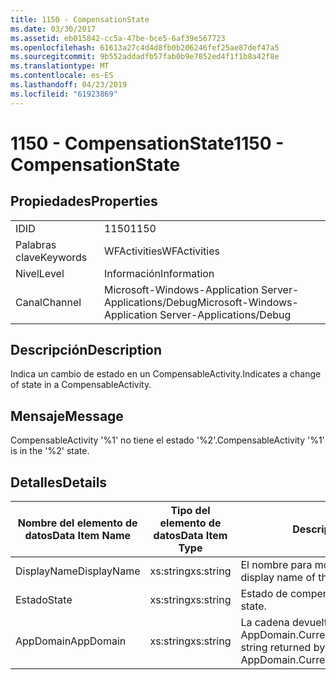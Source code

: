 ```yaml
---
title: 1150 - CompensationState
ms.date: 03/30/2017
ms.assetid: eb015842-cc5a-47be-bce5-6af39e567723
ms.openlocfilehash: 61613a27c4d4d8fb0b206246fef25ae87def47a5
ms.sourcegitcommit: 9b552addadfb57fab0b9e7852ed4f1f1b8a42f8e
ms.translationtype: MT
ms.contentlocale: es-ES
ms.lasthandoff: 04/23/2019
ms.locfileid: "61923869"
---
```

# <a name="1150---compensationstate"></a><span data-ttu-id="d0f7e-102">1150 - CompensationState</span><span class="sxs-lookup"><span data-stu-id="d0f7e-102">1150 - CompensationState</span></span>
## <a name="properties"></a><span data-ttu-id="d0f7e-103">Propiedades</span><span class="sxs-lookup"><span data-stu-id="d0f7e-103">Properties</span></span>  
  
|||  
|-|-|  
|<span data-ttu-id="d0f7e-104">ID</span><span class="sxs-lookup"><span data-stu-id="d0f7e-104">ID</span></span>|<span data-ttu-id="d0f7e-105">1150</span><span class="sxs-lookup"><span data-stu-id="d0f7e-105">1150</span></span>|  
|<span data-ttu-id="d0f7e-106">Palabras clave</span><span class="sxs-lookup"><span data-stu-id="d0f7e-106">Keywords</span></span>|<span data-ttu-id="d0f7e-107">WFActivities</span><span class="sxs-lookup"><span data-stu-id="d0f7e-107">WFActivities</span></span>|  
|<span data-ttu-id="d0f7e-108">Nivel</span><span class="sxs-lookup"><span data-stu-id="d0f7e-108">Level</span></span>|<span data-ttu-id="d0f7e-109">Información</span><span class="sxs-lookup"><span data-stu-id="d0f7e-109">Information</span></span>|  
|<span data-ttu-id="d0f7e-110">Canal</span><span class="sxs-lookup"><span data-stu-id="d0f7e-110">Channel</span></span>|<span data-ttu-id="d0f7e-111">Microsoft-Windows-Application Server-Applications/Debug</span><span class="sxs-lookup"><span data-stu-id="d0f7e-111">Microsoft-Windows-Application Server-Applications/Debug</span></span>|  
  
## <a name="description"></a><span data-ttu-id="d0f7e-112">Descripción</span><span class="sxs-lookup"><span data-stu-id="d0f7e-112">Description</span></span>  
 <span data-ttu-id="d0f7e-113">Indica un cambio de estado en un CompensableActivity.</span><span class="sxs-lookup"><span data-stu-id="d0f7e-113">Indicates a change of state in a CompensableActivity.</span></span>  
  
## <a name="message"></a><span data-ttu-id="d0f7e-114">Mensaje</span><span class="sxs-lookup"><span data-stu-id="d0f7e-114">Message</span></span>  
 <span data-ttu-id="d0f7e-115">CompensableActivity '%1' no tiene el estado '%2'.</span><span class="sxs-lookup"><span data-stu-id="d0f7e-115">CompensableActivity '%1' is in the '%2' state.</span></span>  
  
## <a name="details"></a><span data-ttu-id="d0f7e-116">Detalles</span><span class="sxs-lookup"><span data-stu-id="d0f7e-116">Details</span></span>  
  
|<span data-ttu-id="d0f7e-117">Nombre del elemento de datos</span><span class="sxs-lookup"><span data-stu-id="d0f7e-117">Data Item Name</span></span>|<span data-ttu-id="d0f7e-118">Tipo del elemento de datos</span><span class="sxs-lookup"><span data-stu-id="d0f7e-118">Data Item Type</span></span>|<span data-ttu-id="d0f7e-119">Descripción</span><span class="sxs-lookup"><span data-stu-id="d0f7e-119">Description</span></span>|  
|--------------------|--------------------|-----------------|  
|<span data-ttu-id="d0f7e-120">DisplayName</span><span class="sxs-lookup"><span data-stu-id="d0f7e-120">DisplayName</span></span>|<span data-ttu-id="d0f7e-121">xs:string</span><span class="sxs-lookup"><span data-stu-id="d0f7e-121">xs:string</span></span>|<span data-ttu-id="d0f7e-122">El nombre para mostrar de la actividad.</span><span class="sxs-lookup"><span data-stu-id="d0f7e-122">The display name of the activity.</span></span>|  
|<span data-ttu-id="d0f7e-123">Estado</span><span class="sxs-lookup"><span data-stu-id="d0f7e-123">State</span></span>|<span data-ttu-id="d0f7e-124">xs:string</span><span class="sxs-lookup"><span data-stu-id="d0f7e-124">xs:string</span></span>|<span data-ttu-id="d0f7e-125">Estado de compensación.</span><span class="sxs-lookup"><span data-stu-id="d0f7e-125">The compensation state.</span></span>|  
|<span data-ttu-id="d0f7e-126">AppDomain</span><span class="sxs-lookup"><span data-stu-id="d0f7e-126">AppDomain</span></span>|<span data-ttu-id="d0f7e-127">xs:string</span><span class="sxs-lookup"><span data-stu-id="d0f7e-127">xs:string</span></span>|<span data-ttu-id="d0f7e-128">La cadena devuelta por AppDomain.CurrentDomain.FriendlyName.</span><span class="sxs-lookup"><span data-stu-id="d0f7e-128">The string returned by AppDomain.CurrentDomain.FriendlyName.</span></span>|

